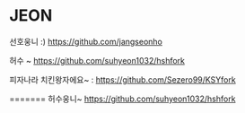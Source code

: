 # JEON


선호웅니 :) https://github.com/jangseonho


허수 ~ https://github.com/suhyeon1032/hshfork

피자나라 치킨왕자에요~ : https://github.com/Sezero99/KSYfork


=======
 허수웅니~ https://github.com/suhyeon1032/hshfork


